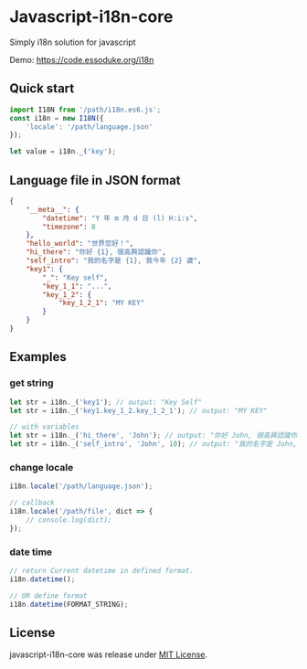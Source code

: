 # Javascript-i18n-core

Simply i18n solution for javascript

Demo: https://code.essoduke.org/i18n

## Quick start
```javascript
import I18N from '/path/i18n.es6.js';
const i18n = new I18N({
    'locale': '/path/language.json'
});

let value = i18n._('key');
```

## Language file in JSON format
```json
{
    "__meta__": {
        "datetime": "Y 年 m 月 d 日 (l) H:i:s",
        "timezone": 8
    },
    "hello_world": "世界您好！",
    "hi_there": "你好 {1}, 很高興認識你",
    "self_intro": "我的名字是 {1}, 我今年 {2} 歲",
    "key1": {
        "_": "Key self",
        "key_1_1": "...",
        "key_1_2": {
            "key_1_2_1": "MY KEY"
        }
    }
}
```

## Examples
### get string
```javascript
let str = i18n._('key1'); // output: "Key Self"
let str = i18n._('key1.key_1_2.key_1_2_1'); // output: "MY KEY"

// with variables
let str = i18n._('hi_there', 'John'); // output: "你好 John, 很高興認識你"
let str = i18n._('self_intro', 'John', 10); // output: "我的名字是 John, 我今年 10 歲"
```

### change locale
```javascript
i18n.locale('/path/language.json');

// callback
i18n.locale('/path/file', dict => {
    // console.log(dict);
});
```

### date time
```javascript
// return Current datetime in defined format.
i18n.datetime(); 

// OR define format
i18n.datetime(FORMAT_STRING);

```
## License
javascript-i18n-core was release under [MIT License](http://opensource.org/licenses/MIT).
